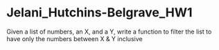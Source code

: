 # Jelani_Hutchins-Belgrave_HW1
Given a list of numbers, an X, and a Y, write a function to filter the list to have only the numbers between X &amp; Y inclusive
